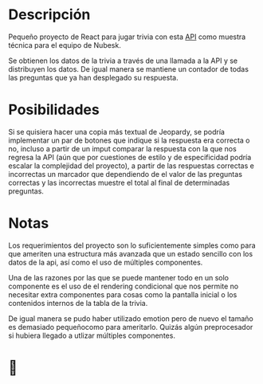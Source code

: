 # Descripción 
Pequeño proyecto de React para jugar trivia con esta [API](http://jservice.io) como muestra técnica para el equipo de Nubesk. 

Se obtienen los datos de la trivia a través de una llamada a la API y  se distribuyen los datos. 
De igual manera se mantiene un contador de todas las preguntas que ya han desplegado su respuesta.

# Posibilidades 

Si se quisiera hacer una copia más textual de Jeopardy, se podría implementar un par de botones que indique si la respuesta era correcta o no, incluso a partir de un imput comparar la respuesta con la que nos regresa la API (aún que por cuestiones de estilo y de especificidad podría escalar la complejidad del proyecto),  a partir de las respuestas correctas e incorrectas un marcador que dependiendo de el valor de las preguntas correctas y las incorrectas muestre el total al final de determinadas preguntas. 

# Notas

Los requerimientos del proyecto son lo suficientemente simples como para que ameriten una estructura más avanzada que un estado sencillo con los datos de la api, así como el uso de múltiples componentes.

Una de las razones por las que se puede mantener todo en un solo componente es el uso de el rendering condicional que nos permite no necesitar extra componentes para cosas como la pantalla inicial o los contenidos internos de la tabla de la trivia. 

De igual manera se pudo haber utilizado emotion  pero de nuevo el tamaño es demasiado pequeñocomo para ameritarlo. Quizás algún preprocesador si hubiera llegado a utlizar múltiples componentes. 

# 🐳